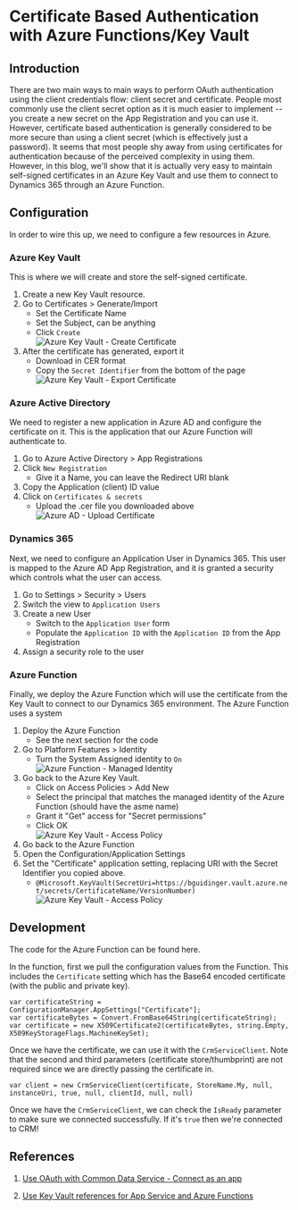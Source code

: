 # Certificate Based Authentication with Azure Functions/Key Vault

## Introduction
There are two main ways to main ways to perform OAuth authentication using the client credentials flow: client secret and certificate. People most commonly use the client secret option as it is much easier to implement -- you create a new secret on the App Registration and you can use it.  However, certificate based authentication is generally considered to be more secure than using a client secret (which is effectively just a password).  It seems that most people shy away from using certificates for authentication because of the perceived complexity in using them.  However, in this blog, we'll show that it is actually very easy to maintain self-signed certificates in an Azure Key Vault and use them to connect to Dynamics 365 through an Azure Function.

## Configuration

In order to wire this up, we need to configure a few resources in Azure.

### Azure Key Vault

This is where we will create and store the self-signed certificate.

1. Create a new Key Vault resource.
2. Go to Certificates > Generate/Import
   - Set the Certificate Name
   - Set the Subject, can be anything
   - Click `Create`  
     ![Azure Key Vault - Create Certificate](./images/AKV-CreateCertificate.png "Azure Key Vault - Create Certificate")
3. After the certificate has generated, export it
   - Download in CER format
   - Copy the `Secret Identifier` from the bottom of the page  
     ![Azure Key Vault - Export Certificate](./images/AKV-ExportCertificate.png "Azure Key Vault - Export Certificate")

### Azure Active Directory

We need to register a new application in Azure AD and configure the certificate on it.  This is the application that our Azure Function will authenticate to.

1. Go to Azure Active Directory > App Registrations
1. Click `New Registration`
   - Give it a Name, you can leave the Redirect URI blank
1. Copy the Application (client) ID value
1. Click on `Certificates & secrets`
   - Upload the .cer file you downloaded above  
   ![Azure AD - Upload Certificate](./images/AzureAD-UploadCertificate.png "Azure AD - Upload Certificate")

### Dynamics 365

Next, we need to configure an Application User in Dynamics 365.  This user is mapped to the Azure AD App Registration, and it is granted a security which controls what the user can access.

1. Go to Settings > Security > Users
1. Switch the view to `Application Users`
1. Create a new User
   - Switch to the `Application User` form
   - Populate the `Application ID` with the `Application ID` from the App Registration
1. Assign a security role to the user


### Azure Function

Finally, we deploy the Azure Function which will use the certificate from the Key Vault to connect to our Dynamics 365 environment.  The Azure Function uses a system 

1. Deploy the Azure Function
   - See the next section for the code
1. Go to Platform Features > Identity
   - Turn the System Assigned identity to `On`  
   ![Azure Function - Managed Identity](./images/Function-ManagedIdentity.png "Azure Function - Managed Identity")
1. Go back to the Azure Key Vault.
   - Click on Access Policies > Add New
   - Select the principal that matches the managed identity of the Azure Function (should have the asme name)
   - Grant it "Get" access for "Secret permissions"
   - Click OK  
     ![Azure Key Vault - Access Policy](./images/AKV-AccessPolicy.png "Azure Key Vault - Access Policy")
1. Go back to the Azure Function
1. Open the Configuration/Application Settings
1. Set the "Certificate" application setting, replacing URI with the Secret Identifier you copied above.
   - `@Microsoft.KeyVault(SecretUri=https://bguidinger.vault.azure.net/secrets/CertificateName/VersionNumber)`  
   ![Azure Key Vault - Access Policy](./images/Function-AppSettings.png "Azure Key Vault - Access Policy")


## Development

The code for the Azure Function can be found here.

In the function, first we pull the configuration values from the Function.  This includes the `Certificate` setting which has the Base64 encoded certificate (with the public and private key).

```
var certificateString = ConfigurationManager.AppSettings["Certificate"];
var certificateBytes = Convert.FromBase64String(certificateString);
var certificate = new X509Certificate2(certificateBytes, string.Empty, X509KeyStorageFlags.MachineKeySet);
```

Once we have the certificate, we can use it with the `CrmServiceClient`.  Note that the second and third parameters (certificate store/thumbprint) are not required since we are directly passing the certificate in.

```
var client = new CrmServiceClient(certificate, StoreName.My, null, instanceUri, true, null, clientId, null, null)
```

Once we have the `CrmServiceClient`, we can check the `IsReady` parameter to make sure we connected successfully.  If it's `true` then we're connected to CRM!

## References
1. [Use OAuth with Common Data Service - Connect as an app](https://docs.microsoft.com/en-us/powerapps/developer/common-data-service/authenticate-oauth#connect-as-an-app)


1. [Use Key Vault references for App Service and Azure Functions ](https://docs.microsoft.com/en-us/azure/app-service/app-service-key-vault-references)

